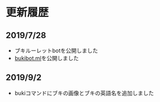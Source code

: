 # 更新履歴

## 2019/7/28
- ブキルーレットbotを公開しました
- [bukibot.ml](https://bukibot.ml)を公開しました

## 2019/9/2
- bukiコマンドにブキの画像とブキの英語名を追加しました
